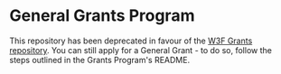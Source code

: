 # General Grants Program

This repository has been deprecated in favour of the [W3F Grants repository](https://github.com/w3f/Grants-Program/). You can still apply for a General Grant - to do so, follow the steps outlined in the Grants Program's README.

